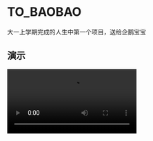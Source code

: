 # TO_BAOBAO

大一上学期完成的人生中第一个项目，送给企鹅宝宝

## 演示

<video src="assets/TO_BAOBAO_cs8RvvMFfT.mp4"></video>

